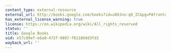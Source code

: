 ```yaml
---
content_type: external-resource
external_url: http://books.google.com/books?id=u0XJno-q0_IC&pg=PAfrontcover
has_external_license_warning: true
license: https://en.wikipedia.org/wiki/All_rights_reserved
status: ''
title: Google Books
uid: e57c89ef-e6a8-472f-9807-f811869d3fd3
wayback_url: ''
---
```

